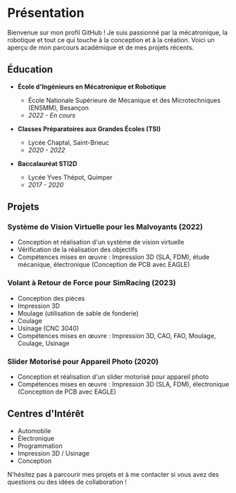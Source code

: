# Présentation

Bienvenue sur mon profil GitHub ! Je suis passionné par la mécatronique, la robotique et tout ce qui touche à la conception et à la création. Voici un aperçu de mon parcours académique et de mes projets récents.

## Éducation

- **École d'Ingénieurs en Mécatronique et Robotique**
  - École Nationale Supérieure de Mécanique et des Microtechniques (ENSMM), Besançon
  - _2022 - En cours_

- **Classes Préparatoires aux Grandes Écoles (TSI)**
  - Lycée Chaptal, Saint-Brieuc
  - _2020 - 2022_

- **Baccalauréat STI2D**
  - Lycée Yves Thépot, Quimper
  - _2017 - 2020_

## Projets

### Système de Vision Virtuelle pour les Malvoyants (2022)

- Conception et réalisation d'un système de vision virtuelle
- Vérification de la réalisation des objectifs
- Compétences mises en œuvre : Impression 3D (SLA, FDM), étude mécanique, électronique (Conception de PCB avec EAGLE)

### Volant à Retour de Force pour SimRacing (2023)

- Conception des pièces
- Impression 3D
- Moulage (utilisation de sable de fonderie)
- Coulage
- Usinage (CNC 3040)
- Compétences mises en œuvre : Impression 3D, CAO, FAO, Moulage, Coulage, Usinage

### Slider Motorisé pour Appareil Photo (2020)

- Conception et réalisation d'un slider motorisé pour appareil photo
- Compétences mises en œuvre : Impression 3D (SLA, FDM), électronique (Conception de PCB avec EAGLE)

## Centres d'Intérêt

- Automobile
- Électronique
- Programmation
- Impression 3D / Usinage
- Conception

N'hésitez pas à parcourir mes projets et à me contacter si vous avez des questions ou des idées de collaboration !
